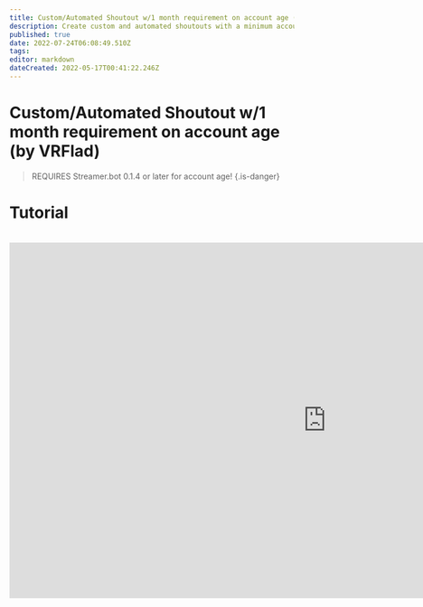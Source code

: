 ```yaml
---
title: Custom/Automated Shoutout w/1 month requirement on account age (by VRFlad)
description: Create custom and automated shoutouts with a minimum account age requirement in Streamer.bot.
published: true
date: 2022-07-24T06:08:49.510Z
tags: 
editor: markdown
dateCreated: 2022-05-17T00:41:22.246Z
---
```


# Custom/Automated Shoutout w/1 month requirement on account age (by VRFlad)

>REQUIRES Streamer.bot 0.1.4 or later for account age!
{.is-danger}

# Tutorial
<br>
<iframe width="1120" height="630" src="https://www.youtube.com/embed/oRIMafDpP-c" title="YouTube video player" frameborder="0" allow="accelerometer; autoplay; clipboard-write; encrypted-media; gyroscope; picture-in-picture" allowfullscreen></iframe>